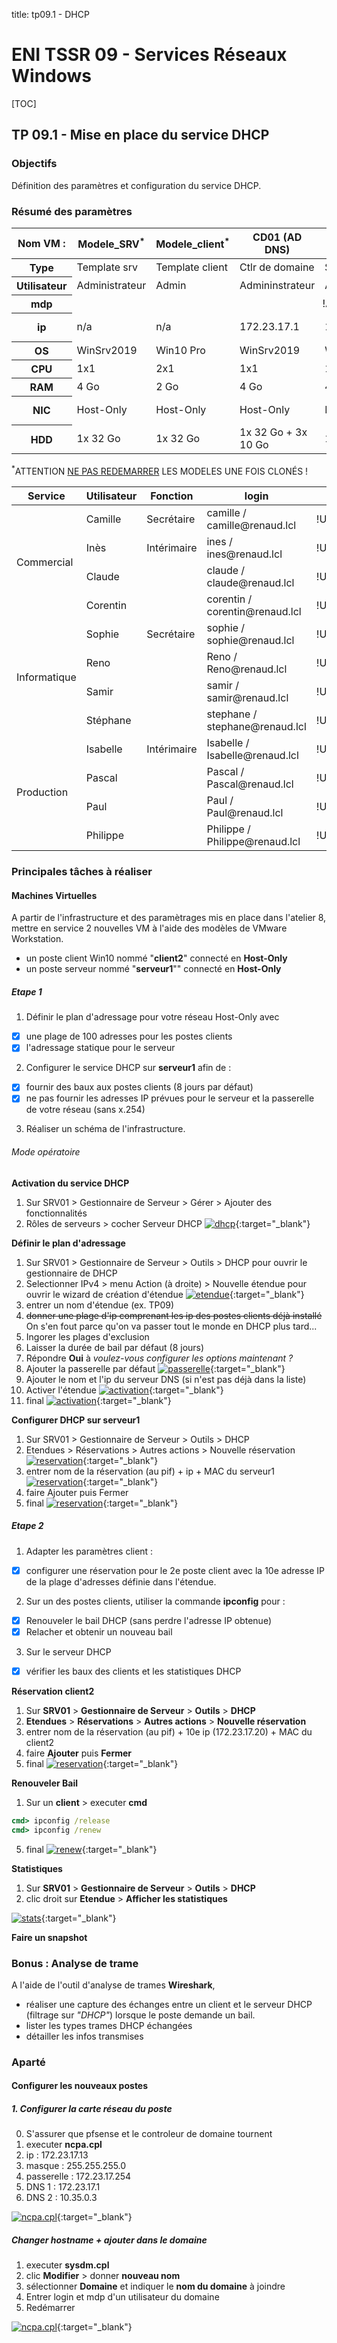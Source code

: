 title: tp09.1 - DHCP

# ENI TSSR 09 - Services Réseaux Windows

[TOC]

## TP 09.1 - Mise en place du service DHCP

### Objectifs

Définition des paramètres et configuration du service DHCP.


### Résumé des paramètres

<table>
  <thead>
    <tr>
      <th class="header_nom_vm">Nom VM :</th>
      <th>Modele_SRV<sup class="red-star">*</sup></th>
      <th>Modele_client<sup class="red-star">*</sup></th>
      <th>CD01 (AD DNS)</th>
      <th>SRV01 (DHCP)</th>
      <th>W10</th>
      <th>client2</th>
      <th>rtr17 (routeur)</th>
    </tr>
  </thead>
  <tbody>
    <tr>
      <th>Type</th>
      <td> Template srv</td>
      <td> Template client</td>
      <td> Ctlr de domaine </td>
      <td> Serveur </td>
      <td> Poste client </td>
      <td> Poste client </td>
      <td> pfsense </td>
    </tr>
    <tr>
      <th>Utilisateur</th>
      <td> Administrateur </td>
      <td> Admin </td>
      <td> Admininstrateur </td>
      <td> Admin </td>
      <td> Admin </td>
      <td> Admin </td>
      <td> Admin </td>
    </tr>
    <tr>
      <th>mdp</th>
      <td colspan="7" style="text-align: center;"> !Admin123 </td>
    </tr>
    <tr>
      <th>ip</th>
      <td>n/a </td>
      <td>n/a </td>
      <td> 172.23.17.1 </td>
      <td> 172.23.17.2 </td>
      <td> 172.23.17.11 (dhcp)</td>
      <td> 172.23.17.20 (dhcp)</td>
      <td> 172.23.17.254</td>
    </tr>
    <tr>
      <th>OS</th>
      <td> WinSrv2019</td>
      <td> Win10 Pro</td>
      <td> WinSrv2019</td>
      <td> WinSrv2019</td>
      <td> Win10 Pro</td>
      <td> Win10 Pro</td>
      <td> pfsense </td>
    </tr>
    <tr>
      <th>CPU</th>
      <td> 1x1 </td>
      <td> 2x1 </td>
      <td> 1x1 </td>
      <td> 1x1 </td>
      <td> 2x1 </td>
      <td> 2x1 </td>
      <td> 1x1 </td>
    </tr>
    <tr>
      <th>RAM</th>
      <td> 4 Go </td>
      <td> 2 Go </td>
      <td> 4 Go </td>
      <td> 4 Go </td>
      <td> 2 Go </td>
      <td> 2 Go </td>
      <td> 1 Go </td>
    </tr>
    <tr>
      <th>NIC</th>
      <td> Host-Only </td>
      <td> Host-Only </td>
      <td> Host-Only </td>
      <td> Host-Only </td>
      <td> Host-Only </td>
      <td> Host-Only </td>
      <td> 2x Host-Only + 1x Bridged</td>
    </tr>
    <tr>
      <th>HDD</th>
      <td> 1x 32 Go </td>
      <td> 1x 32 Go </td>
      <td> 1x 32 Go + 3x 10 Go </td>
      <td> 1x 32 Go </td>
      <td> 1x 32 Go</td>
      <td> 1x 32 Go </td>
      <td> 1x 20 Go </td>
    </tr>
</tbody>
</table>

<span class="attention"><sup class="red-star">\*</sup>ATTENTION <u>NE PAS REDEMARRER</u> LES MODELES UNE FOIS CLONÉS ! </span>

<table>
  <thead>
    <tr>
      <th>Service</th>
      <th>Utilisateur</th>
      <th>Fonction</th>
      <th>login</th>
      <th>mdp</th>
    </tr>
  </thead>
  <tbody>
    <tr>
        <td scope="row" rowspan="4" class="vert-align-mid td-commercial">Commercial</td>    
        <td>Camille</td>
        <td>Secrétaire</td>
        <td>camille / camille@renaud.lcl</td>
        <td>!User123</td>
    </tr>
    <tr>
        <td>Inès</td>  
        <td>Intérimaire</td>  
        <td>ines / ines@renaud.lcl</td>
        <td>!User123</td>
    </tr>
    <tr>
        <td>Claude</td>  
        <td></td>  
        <td>claude / claude@renaud.lcl</td>
        <td>!User123</td>
    </tr>
    <tr>
        <td>Corentin</td>  
        <td></td>  
        <td>corentin / corentin@renaud.lcl</td>
        <td>!User123</td>
    </tr>
    <tr>
        <td scope="row" rowspan="4" class="vert-align-mid td-informatique">Informatique</td>    
        <td>Sophie</td>
        <td>Secrétaire</td>
        <td>sophie / sophie@renaud.lcl</td>
        <td>!User123</td>
    </tr>
        <tr>
        <td>Reno</td>  
        <td></td>  
        <td>Reno / Reno@renaud.lcl</td>
        <td>!User123</td>
    </tr>
    <tr>
        <td>Samir</td>  
        <td></td>  
        <td>samir / samir@renaud.lcl</td>
        <td>!User123</td>
    </tr>
    <tr>
        <td>Stéphane</td>  
        <td></td>  
        <td>stephane / stephane@renaud.lcl</td>
        <td>!User123</td>
    </tr>
       <tr>
        <td scope="row" rowspan="4" class="vert-align-mid td-production">Production</td>    
        <td>Isabelle</td>
        <td>Intérimaire</td>
        <td>Isabelle / Isabelle@renaud.lcl</td>
        <td>!User123</td>
    </tr>
        <tr>
        <td>Pascal</td>  
        <td></td>  
        <td>Pascal / Pascal@renaud.lcl</td>
        <td>!User123</td>
    </tr>
    <tr>
        <td>Paul</td>  
        <td></td>  
        <td>Paul / Paul@renaud.lcl</td>
        <td>!User123</td>
    </tr>
    <tr>
        <td>Philippe</td>  
        <td></td>  
        <td>Philippe / Philippe@renaud.lcl</td>
        <td>!User123</td>
    </tr>
  </tbody>
</table>


### Principales tâches à réaliser

#### Machines Virtuelles

A partir de l'infrastructure et des paramètrages mis en place dans l'atelier 8, mettre en service 2 nouvelles VM à l'aide des modèles de VMware Workstation.

- un poste client Win10 nommé "**client2**" connecté en **Host-Only**
- un poste serveur nommé "**serveur1**"" connecté en **Host-Only**

##### Etape 1

1. Définir le plan d'adressage pour votre réseau Host-Only avec

- [x] une plage de 100 adresses pour les postes clients
- [x] l'adressage statique pour le serveur 

2. Configurer le service DHCP sur **serveur1** afin de :

- [x] fournir des baux aux postes clients (8 jours par défaut)
- [x] ne pas fournir les adresses IP prévues pour le serveur et la passerelle de votre réseau (sans x.254)

3. Réaliser un schéma de l'infrastructure.

###### Mode opératoire
**Activation du service DHCP**

1. Sur SRV01 > Gestionnaire de Serveur > Gérer > Ajouter des fonctionnalités 
2. Rôles de serveurs > cocher Serveur DHCP 
[![dhcp](../.ressources/img/tp9-2.png)](../.ressources/img/tp9-2.png){:target="_blank"} 

**Définir le plan d'adressage**

1. Sur SRV01 > Gestionnaire de Serveur > Outils > DHCP pour ouvrir le gestionnaire de DHCP
2. Selectionner IPv4 > menu Action (à droite) > Nouvelle étendue pour ouvrir le wizard de création d'étendue
[![etendue](../.ressources/img/tp9-8.png)](../.ressources/img/tp9-8.png){:target="_blank"} 
3. entrer un nom d'étendue (ex. TP09)
4. ~~donner une plage d'ip comprenant les ip des postes clients déjà installé~~ On s'en fout parce qu'on va passer tout le monde en DHCP plus tard...
5. Ingorer les plages d'exclusion 
6. Laisser la durée de bail par défaut (8 jours)
7. Répondre **Oui** à *voulez-vous configurer les options maintenant ?*
8. Ajouter la passerelle par défaut
[![passerelle](../.ressources/img/tp9-10.png)](../.ressources/img/tp9-10.png){:target="_blank"} 
9. Ajouter le nom et l'ip du serveur DNS (si n'est pas déjà dans la liste)
10. Activer l'étendue 
[![activation](../.ressources/img/tp9-12.png)](../.ressources/img/tp9-12.png){:target="_blank"} 
11. final 
[![activation](../.ressources/img/tp9-13.png)](../.ressources/img/tp9-13.png){:target="_blank"} 

**Configurer DHCP sur serveur1**

1. Sur SRV01 > Gestionnaire de Serveur > Outils > DHCP
2. Etendues > Réservations > Autres actions > Nouvelle réservation
[![reservation](../.ressources/img/tp9-14.png)](../.ressources/img/tp9-14.png){:target="_blank"} 
3. entrer nom de la réservation (au pif) + ip + MAC du serveur1 
[![reservation](../.ressources/img/tp9-15.png)](../.ressources/img/tp9-15.png){:target="_blank"} 
4. faire Ajouter puis Fermer
5. final
[![reservation](../.ressources/img/tp9-16.png)](../.ressources/img/tp9-16.png){:target="_blank"} 


##### Etape 2
1. Adapter les paramètres client :

- [x] configurer une réservation pour le 2e poste client avec la 10e adresse IP de la plage d'adresses définie dans l'étendue.

2. Sur un des postes clients, utiliser la commande **ipconfig** pour : 

- [x] Renouveler le bail DHCP (sans perdre l'adresse IP obtenue)
- [x] Relacher et obtenir un nouveau bail

3. Sur le serveur DHCP 

- [x] vérifier les baux des clients et les statistiques DHCP


**Réservation client2**

1. Sur **SRV01** > **Gestionnaire de Serveur** > **Outils** > **DHCP**
2. **Etendues** > **Réservations** > **Autres actions** > **Nouvelle réservation**
3. entrer nom de la réservation (au pif) + 10e ip (172.23.17.20) + MAC du client2
4. faire **Ajouter** puis **Fermer**
5. final
[![reservation](../.ressources/img/tp9-17.png)](../.ressources/img/tp9-17.png){:target="_blank"} 

**Renouveler Bail**

1. Sur un **client** > executer **cmd**

```cmd 
cmd> ipconfig /release 
cmd> ipconfig /renew
``` 

5. final
[![renew](../.ressources/img/tp9-18.png)](../.ressources/img/tp9-18.png){:target="_blank"} 


**Statistiques**

1. Sur **SRV01** > **Gestionnaire de Serveur** > **Outils** > **DHCP**
2. clic droit sur **Etendue** > **Afficher les statistiques**

[![stats](../.ressources/img/tp9-20.png)](../.ressources/img/tp9-20.png){:target="_blank"} 

**Faire un snapshot**

### Bonus : Analyse de trame

A l'aide de l'outil d'analyse de trames **Wireshark**, 

- réaliser une capture des échanges entre un client et le serveur DHCP (filtrage sur *"DHCP"*) lorsque le poste demande un bail. 
- lister les types trames DHCP échangées
- détailler les infos transmises



### Aparté

#### Configurer les nouveaux postes

##### 1. Configurer la carte réseau du poste
0. S'assurer que pfsense et le controleur de domaine tournent
1. executer **ncpa.cpl** 
2. ip : 172.23.17.13
3. masque : 255.255.255.0
4. passerelle : 172.23.17.254
4. DNS 1 : 172.23.17.1
5. DNS 2 : 10.35.0.3

[![ncpa.cpl](../.ressources/img/tp9-3.png)](../.ressources/img/tp9-3.png){:target="_blank"} 

##### Changer hostname + ajouter dans le domaine

1. executer **sysdm.cpl**
2. clic **Modifier** > donner **nouveau nom**
3. sélectionner **Domaine** et indiquer le **nom du domaine** à joindre
4. Entrer login et mdp d'un utilisateur du domaine
5. Redémarrer

[![ncpa.cpl](../.ressources/img/tp9-4.png)](../.ressources/img/tp9-4.png){:target="_blank"}


<link rel="stylesheet" type="text/css" href="../.ressources/css/bootstrap.min.css">
<link rel="stylesheet" type="text/css" href="../.ressources/css/style.css">
